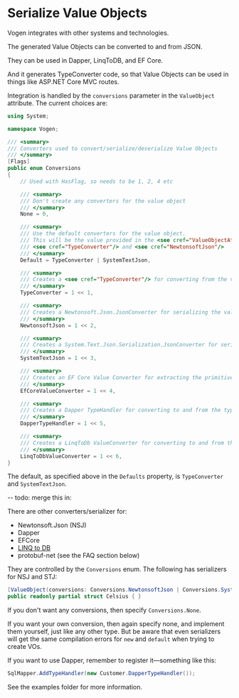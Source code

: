# Serialize Value Objects

Vogen integrates with other systems and technologies.

The generated Value Objects can be converted to and from JSON.

They can be used in Dapper, LinqToDB, and EF Core.

And it generates TypeConverter code, so that Value Objects can be used in things like ASP.NET Core MVC routes.

Integration is handled by the `conversions` parameter in the `ValueObject` attribute. The current choices are:

```c#
using System;

namespace Vogen;

/// <summary>
/// Converters used to convert/serialize/deserialize Value Objects
/// </summary>
[Flags]
public enum Conversions
{
    // Used with HasFlag, so needs to be 1, 2, 4 etc

    /// <summary>
    /// Don't create any converters for the value object
    /// </summary>
    None = 0,

    /// <summary>
    /// Use the default converters for the value object.
    /// This will be the value provided in the <see cref="ValueObjectAttribute"/>, which falls back to
    /// <see cref="TypeConverter"/> and <see cref="NewtonsoftJson"/>
    /// </summary>
    Default = TypeConverter | SystemTextJson,

    /// <summary>
    /// Creates a <see cref="TypeConverter"/> for converting from the value object to and from a string
    /// </summary>
    TypeConverter = 1 << 1,

    /// <summary>
    /// Creates a Newtonsoft.Json.JsonConverter for serializing the value object to its primitive value
    /// </summary>
    NewtonsoftJson = 1 << 2,

    /// <summary>
    /// Creates a System.Text.Json.Serialization.JsonConverter for serializing the value object to its primitive value
    /// </summary>
    SystemTextJson = 1 << 3,

    /// <summary>
    /// Creates an EF Core Value Converter for extracting the primitive value
    /// </summary>
    EfCoreValueConverter = 1 << 4,

    /// <summary>
    /// Creates a Dapper TypeHandler for converting to and from the type
    /// </summary>
    DapperTypeHandler = 1 << 5,

    /// <summary>
    /// Creates a LinqToDb ValueConverter for converting to and from the type
    /// </summary>
    LinqToDbValueConverter = 1 << 6,
}
```

The default, as specified above in the `Defaults` property, is `TypeConverter` and `SystemTextJson`.


-- todo: merge this in:

There are other converters/serializer for:

* Newtonsoft.Json (NSJ)
* Dapper
* EFCore
* [LINQ to DB](https://github.com/linq2db/linq2db)
* protobuf-net (see the FAQ section below)

They are controlled by the `Conversions` enum. The following has serializers for NSJ and STJ:

```c#
[ValueObject(conversions: Conversions.NewtonsoftJson | Conversions.SystemTextJson, underlyingType: typeof(float))]
public readonly partial struct Celsius { }
```

If you don't want any conversions, then specify `Conversions.None`.

If you want your own conversion, then again specify none, and implement them yourself, just like any other type.  But be aware that even serializers will get the same compilation errors for `new` and `default` when trying to create VOs.

If you want to use Dapper, remember to register it—something like this:

```c#
SqlMapper.AddTypeHandler(new Customer.DapperTypeHandler());
```

See the examples folder for more information.
